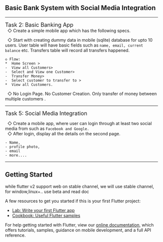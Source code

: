 ## Basic Bank System with Social Media Integration



-----
<font size=4.5> Task 2: Basic Banking App </font>  
&nbsp;  ◇ Create a simple mobile app which has the following specs. 

&nbsp;  ◇ Start with creating dummy data in mobile (sqlite) database for upto 10 users. User table will have basic fields such as
`name, email, current balance` etc. Transfers table will record
all transfers happened.  

```
◇ Flow:
*  Home Screen > 
-  View all Customers> 
-  Select and View one Customer> 
-  Transfer Money> 
-  Select customer to transfer to > 
*  View all Customers.  
```
&nbsp; ◇ No Login Page. No Customer Creation. Only transfer of money
between multiple customers .

---- 
<font size=4.5>Task 5: Social Media Integration </font>

&nbsp;  ◇ Create a mobile app, where user can login through at least
two social media from such as `Facebook and Google.`  
&nbsp;   ◇ After login, display all the details on the second page.
```
- Name, 
- profile photo,
- email
- more....
```

----- 

## Getting Started
while flutter v2 support web on stable channel, we will use stable channel, for window,linux+.. use beta and read doc

A few resources to get you started if this is your first Flutter project:

- [Lab: Write your first Flutter app](https://flutter.dev/docs/get-started/codelab)
- [Cookbook: Useful Flutter samples](https://flutter.dev/docs/cookbook)

For help getting started with Flutter, view our
[online documentation](https://flutter.dev/docs), which offers tutorials,
samples, guidance on mobile development, and a full API reference.
